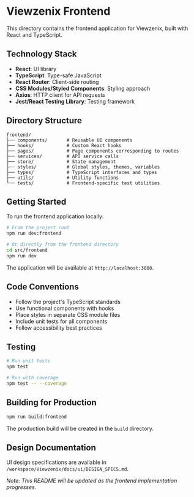 # Viewzenix Frontend

This directory contains the frontend application for Viewzenix, built with React and TypeScript.

## Technology Stack

- **React**: UI library
- **TypeScript**: Type-safe JavaScript
- **React Router**: Client-side routing
- **CSS Modules/Styled Components**: Styling approach
- **Axios**: HTTP client for API requests
- **Jest/React Testing Library**: Testing framework

## Directory Structure

```
frontend/
├── components/       # Reusable UI components
├── hooks/            # Custom React hooks
├── pages/            # Page components corresponding to routes
├── services/         # API service calls
├── store/            # State management
├── styles/           # Global styles, themes, variables
├── types/            # TypeScript interfaces and types
├── utils/            # Utility functions
└── tests/            # Frontend-specific test utilities
```

## Getting Started

To run the frontend application locally:

```bash
# From the project root
npm run dev:frontend

# Or directly from the frontend directory
cd src/frontend
npm run dev
```

The application will be available at `http://localhost:3000`.

## Code Conventions

- Follow the project's TypeScript standards
- Use functional components with hooks
- Place styles in separate CSS module files
- Include unit tests for all components
- Follow accessibility best practices

## Testing

```bash
# Run unit tests
npm test

# Run with coverage
npm test -- --coverage
```

## Building for Production

```bash
npm run build:frontend
```

The production build will be created in the `build` directory.

## Design Documentation

UI design specifications are available in `/workspace/Viewzenix/docs/ui/DESIGN_SPECS.md`.

*Note: This README will be updated as the frontend implementation progresses.* 